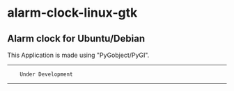 # alarm-clock-linux-gtk
Alarm clock for Ubuntu/Debian
--------------------------------------------------------------

This Application is made using "PyGobject/PyGI".

--------------------------------------------------------------
		Under Development
--------------------------------------------------------------

